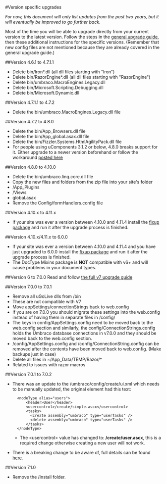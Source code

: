 #Version specific upgrades

*For now, this document will only list updates from the past two years, but it will eventually be improved to go further back.*

Most of the time you will be able to upgrade directly from your current version to the latest version. Follow the steps in the [general upgrade guide](general.md), then these additional instructions for the specific versions. (Remember that new config files are not mentioned because they are already covered in the general upgrade guide.)

##Version 4.6.1 to 4.7.1.1
* Delete bin/Iron*.dll (all dll files starting with "Iron")
* Delete bin/RazorEngine*.dll (all dll files starting with "RazorEngine")
* Delete bin/umbraco.MacroEngines.Legacy.dll
* Delete bin/Microsoft.Scripting.Debugging.dll
* Delete bin/Microsoft.Dynamic.dll

##Version 4.7.1.1 to 4.7.2
* Delete the bin/umbraco.MacroEngines.Legacy.dll file

##Version 4.7.2 to 4.8.0
* Delete the bin/App_Browsers.dll file
* Delete the bin/App_global.asax.dll file
* Delete the bin/Fizzler.Systems.HtmlAgilityPack.dll file
* For people using uComponents 3.1.2 or below, 4.8.0 breaks support for it. Either upgrade to a newer version beforehand or follow the workaround [posted here](http://our.umbraco.org/projects/backoffice-extensions/ucomponents/questionssuggestions/33021-Upgrading-to-Umbraco-48-breaks-support-for-uComponents)

##Version 4.8.0 to 4.10.0
* Delete the bin/umbraco.linq.core.dll file
* Copy the new files and folders from the zip file into your site's folder
 * /App_Plugins
 * /Views
 * global.asax
* Remove the Config/formHandlers.config file

##Version 4.10.x to 4.11.x 
* If your site was ever a version between 4.10.0 and 4.11.4 install the [fixup package](http://our.umbraco.org/projects/developer-tools/path-fixup) and run it after the upgrade process is finished.

##Version 4.10.x/4.11.x to 6.0.0 
* If your site was ever a version between 4.10.0 and 4.11.4 and you have just upgraded to 6.0.0 install the [fixup package](http://our.umbraco.org/projects/developer-tools/path-fixup) and run it after the upgrade process is finished.
* The DocType Mixins package is **NOT** compatible with v6+ and will cause problems in your document types.

##Version 6 to 7.0.0
Read and follow [the full v7 upgrade guide](v7-upgrade.md)

##Version 7.0.0 to 7.0.1
* Remove all uGoLive dlls from /bin
 * These are not compatible with V7
* Move appSettings/connectionStrings back to web.config 
 * If you are on 7.0.0 you should migrate these settings into the web.config instead of having them in separate files in /config/
 * The keys in config/AppSettings.config need to be moved back to the web.config <appSettings> section and similarly, the config/ConnectionStrings.config holds the Umbraco database connections in v7.0.0 and they should be moved back to the web.config <connectionStrings> section. 
 * /config/AppSettings.config and /config/ConnectionString.config can be removed after the contents have been moved back to web.config. (Make backups just in case)
* Delete all files in ~/App_Data/TEMP/Razor/* 
 * Related to issues with razor macros

##Version 7.0.1 to 7.0.2

* There was an update to the /umbraco/config/create/ui.xml which needs to be manually updated, the original element had this text:

		<nodeType alias="users">
			<header>User</header>
			<usercontrol>/create/simple.ascx</usercontrol>
			<tasks>
			  <create assembly="umbraco" type="userTasks" />
			  <delete assembly="umbraco" type="userTasks" />
			</tasks>
		</nodeType>

	* The &lt;usercontrol&gt; value has changed to: **/create/user.ascx**, this is a required change otherwise creating a new user will not work.
* There is a breaking change to be aware of, full details can be found [here](http://umbraco.com/follow-us/blog-archive/2014/1/17/heads-up,-breaking-change-coming-in-702-and-62.aspx).


##Version 7.1.0
* Remove the /Install folder. 

